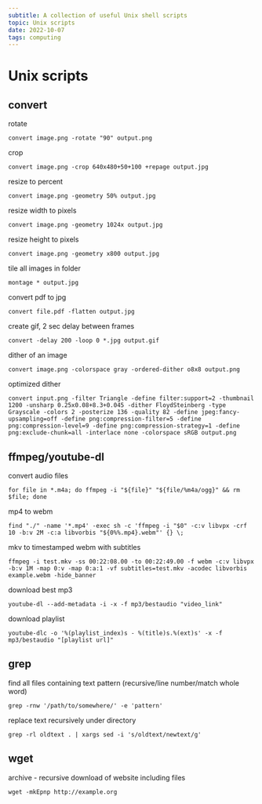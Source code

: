 ```yaml
---
subtitle: A collection of useful Unix shell scripts
topic: Unix scripts
date: 2022-10-07
tags: computing
---
```


# Unix scripts
## convert

rotate

`convert image.png -rotate "90" output.png`

crop

`convert image.png -crop 640x480+50+100 +repage output.jpg`

resize to percent

`convert image.png -geometry 50% output.jpg`

resize width to pixels

`convert image.png -geometry 1024x output.jpg`

resize height to pixels

`convert image.png -geometry x800 output.jpg`

tile all images in folder

`montage * output.jpg`

convert pdf to jpg

`convert file.pdf -flatten output.jpg`

create gif, 2 sec delay between frames

`convert -delay 200 -loop 0 *.jpg output.gif`

dither of an image

`convert image.png -colorspace gray -ordered-dither o8x8 output.png`

optimized dither

`convert input.png -filter Triangle -define filter:support=2 -thumbnail 1200 -unsharp 0.25x0.08+8.3+0.045 -dither FloydSteinberg -type Grayscale -colors 2 -posterize 136 -quality 82 -define jpeg:fancy-upsampling=off -define png:compression-filter=5 -define png:compression-level=9 -define png:compression-strategy=1 -define png:exclude-chunk=all -interlace none -colorspace sRGB output.png`

## ffmpeg/youtube-dl

convert audio files

`for file in *.m4a; do ffmpeg -i "${file}" "${file/%m4a/ogg}" && rm $file; done`

mp4 to webm

`find "./" -name '*.mp4' -exec sh -c 'ffmpeg -i "$0" -c:v libvpx -crf 10 -b:v 2M -c:a libvorbis "${0%%.mp4}.webm"' {} \;`

mkv to timestamped webm with subtitles

`ffmpeg -i test.mkv -ss 00:22:08.00 -to 00:22:49.00 -f webm -c:v libvpx -b:v 1M -map 0:v -map 0:a:1 -vf subtitles=test.mkv -acodec libvorbis example.webm -hide_banner`

download best mp3

`youtube-dl --add-metadata -i -x -f mp3/bestaudio "video_link"`

download playlist

`youtube-dlc -o '%(playlist_index)s - %(title)s.%(ext)s' -x -f mp3/bestaudio "[playlist url]"`

## grep

find all files containing text pattern (recursive/line number/match whole word)

`grep -rnw '/path/to/somewhere/' -e 'pattern'`

replace text recursively under directory

`grep -rl oldtext . | xargs sed -i 's/oldtext/newtext/g'`

## wget

archive - recursive download of website including files

`wget -mkEpnp http://example.org`
